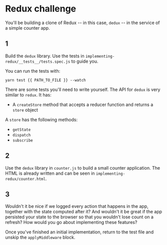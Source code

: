 # Redux challenge

You'll be building a clone of Redux -- in this case, `dedux` -- in the service of a simple counter app.

## 1

Build the `dedux` library. Use the tests in `implementing-redux/__tests__/tests.spec.js` to guide you.

You can run the tests with:

```
yarn test {{ PATH_TO_FILE }} --watch
```

There are some tests you'll need to write yourself. The API for `dedux` is very similar to `redux`. It has:

- A `createStore` method that accepts a reducer function and returns a `store` object

A `store` has the following methods:

- `getState`
- `dispatch`
- `subscribe`

## 2

Use the `dedux` library in `counter.js` to build a small counter application. The HTML is already written and can be seen in `implementing-redux/counter.html`.

## 3

Wouldn't it be nice if we logged every action that happens in the app, together with the state computed after it? And wouldn't it be great if the app persisted your state to the browser so that you wouldn't lose count on a refresh? How would you go about implementing these features?

Once you've finished an initial implementation, return to the test file and unskip the `applyMiddleware` block.
